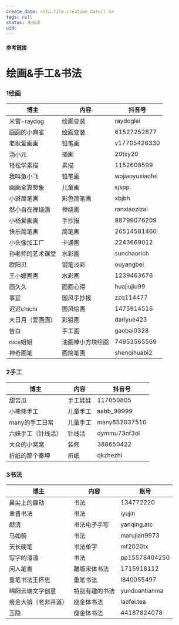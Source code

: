 ```yaml
---
create_date: <%tp.file.creation_date() %>
tags: null
status: 未阅读 
uid: 
---
```



#### 参考链接

# 绘画&手工&书法

### 1绘画

| 博主 | 内容 | 抖音号 |
| --- | --- | --- |
| 米雷-raydog | 绘画变装 | raydoglei |
| 画画的小麻雀 | 绘画变装 | 61527252877 |
| 老耿爱画画 | 铅笔画 | v17705426330 |
| 汤小元 | 插画 | 20txy20 |
| 轻松学素描 | 素描 | 1152608599 |
| 我叫鱼小飞 | 铅笔画 | wojiaoyuxiaofei |
| 画画全靠想象 | 儿童画 | sjspp |
| 小斑简笔画 | 彩色简笔画 | xbjbh |
| 然小自在禅绕画 | 禅绕画 | ranxiaozizai |
| 小杨爱画画 | 手抄报 | 98799076209 |
| 快乐简笔画 | 简笔画 | 26514581460 |
| 小头像加工厂 | 卡通画 | 2243669012 |
| 孙老师的艺术课堂 | 水彩画 | sunchaorich |
| 欧阳贝 | 钢笔淡彩 | ouyangbei |
| 王小媛画画 | 水彩画 | 1239463676 |
| 画久久 | 画画心得 | huajiujiu99 |
| 事宜 | 国风手抄报 | zzq114477 |
| 迟迟chichi | 国风绘画 | 1475914516 |
| 大日月（爱画画） | 彩铅画 | dariyue423 |
| 告白 | 手工画 | gaobai0328 |
| nice姐姐 | 油画棒小方块绘画 | 74953565569 |
| 神奇画笔 | 画简笔画 | shenqihuabi2 |

### 2手工

| 博主 | 内容 | 抖音号 |
| --- | --- | --- |
| 甜苦瓜 | 手工娃娃 | 117050805 |
| 小熊熊手工 | 儿童手工 | aabb_99999 |
| many的手工日常 | 儿童手工 | many632037510 |
| 六妹手工（针线活） | 针线活 | dymmu73nf3ol |
| 大众的小窝窝 | 装修 | 388650422 |
| 折纸的那个秦坤 | 折纸 | qkzhezhi |

### 3书法

| 博主 | 内容 | 账号 |
| --- | --- | --- |
| 鼻尖上的躁动 | 书法 | 134772220 |
| 聿晋书法 | 书法 | iyujin |
| 颜清 | 书法电子手写 | yanqing.atc |
| 马如箭 | 书法 | marujian9973 |
| 天长硬笔 | 书法单字 | mf2020tx |
| 写字的潘潘 | 书法 | pp15578404250 |
| 闲人笔寄 | 雕版宋体书法 | 1715918112 |
| 重笔书法王怀忠 | 重笔书法 | l840055497 |
| 绵阳云端文字创意 | 特别有趣的书法 | yunduantianma |
| 瘦金大锛（老非茶道） | 瘦金体书法 | laofei.tea |
| 玉隐 | 瘦金体书法 | 44187824078 |